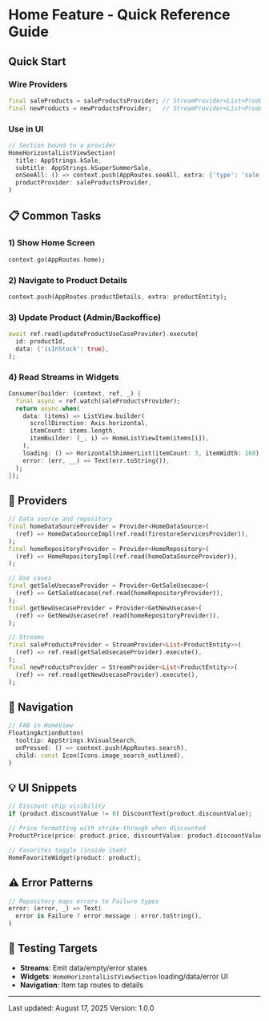 # Home Feature - Quick Reference Guide

##  Quick Start

### Wire Providers
```dart
final saleProducts = saleProductsProvider; // StreamProvider<List<ProductEntity>>
final newProducts = newProductsProvider;   // StreamProvider<List<ProductEntity>>
```

### Use in UI
```dart
// Section bound to a provider
HomeHorizontalListViewSection(
  title: AppStrings.kSale,
  subtitle: AppStrings.kSuperSummerSale,
  onSeeAll: () => context.push(AppRoutes.seeAll, extra: {'type': 'sale'}),
  productProvider: saleProductsProvider,
)
```

## 📋 Common Tasks

### 1) Show Home Screen
```dart
context.go(AppRoutes.home);
```

### 2) Navigate to Product Details
```dart
context.push(AppRoutes.productDetails, extra: productEntity);
```

### 3) Update Product (Admin/Backoffice)
```dart
await ref.read(updateProductUseCaseProvider).execute(
  id: productId,
  data: {'isInStock': true},
);
```

### 4) Read Streams in Widgets
```dart
Consumer(builder: (context, ref, _) {
  final async = ref.watch(saleProductsProvider);
  return async.when(
    data: (items) => ListView.builder(
      scrollDirection: Axis.horizontal,
      itemCount: items.length,
      itemBuilder: (_, i) => HomeListViewItem(items[i]),
    ),
    loading: () => HorizontalShimmerList(itemCount: 3, itemWidth: 160),
    error: (err, __) => Text(err.toString()),
  );
});
```

## 🧩 Providers
```dart
// Data source and repository
final homeDataSourceProvider = Provider<HomeDataSource>(
  (ref) => HomeDataSourceImpl(ref.read(firestoreServicesProvider)),
);
final homeRepositoryProvider = Provider<HomeRepository>(
  (ref) => HomeRepositoryImpl(ref.read(homeDataSourceProvider)),
);

// Use cases
final getSaleUsecaseProvider = Provider<GetSaleUsecase>(
  (ref) => GetSaleUsecase(ref.read(homeRepositoryProvider)),
);
final getNewUsecaseProvider = Provider<GetNewUsecase>(
  (ref) => GetNewUsecase(ref.read(homeRepositoryProvider)),
);

// Streams
final saleProductsProvider = StreamProvider<List<ProductEntity>>(
  (ref) => ref.read(getSaleUsecaseProvider).execute(),
);
final newProductsProvider = StreamProvider<List<ProductEntity>>(
  (ref) => ref.read(getNewUsecaseProvider).execute(),
);
```

## 🧭 Navigation
```dart
// FAB in HomeView
FloatingActionButton(
  tooltip: AppStrings.kVisualSearch,
  onPressed: () => context.push(AppRoutes.search),
  child: const Icon(Icons.image_search_outlined),
)
```

## 💡 UI Snippets
```dart
// Discount chip visibility
if (product.discountValue != 0) DiscountText(product.discountValue);

// Price formatting with strike-through when discounted
ProductPrice(price: product.price, discountValue: product.discountValue);

// Favorites toggle (inside item)
HomeFavoriteWidget(product: product);
```

## ⚠️ Error Patterns
```dart
// Repository maps errors to Failure types
error: (error, _) => Text(
  error is Failure ? error.message : error.toString(),
)
```

## 🔬 Testing Targets
- **Streams**: Emit data/empty/error states
- **Widgets**: `HomeHorizontalListViewSection` loading/data/error UI
- **Navigation**: Item tap routes to details

---

Last updated: August 17, 2025
Version: 1.0.0



